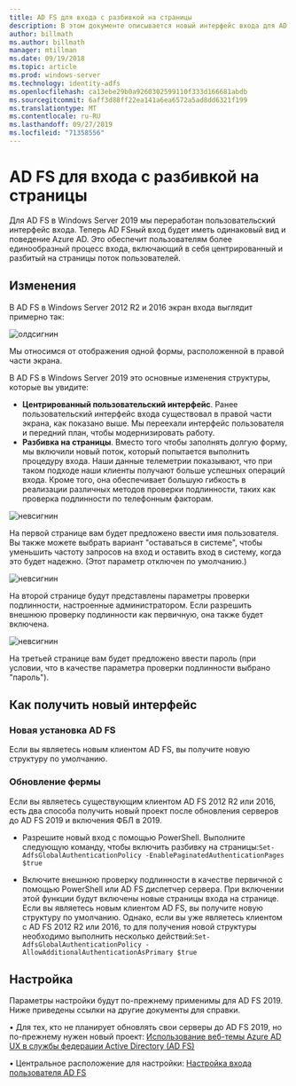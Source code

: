 ```yaml
---
title: AD FS для входа с разбивкой на страницы
description: В этом документе описывается новый интерфейс входа для AD FS 2019.
author: billmath
ms.author: billmath
manager: mtillman
ms.date: 09/19/2018
ms.topic: article
ms.prod: windows-server
ms.technology: identity-adfs
ms.openlocfilehash: ca13ebe29b0a9260302599110f333d166681abdb
ms.sourcegitcommit: 6aff3d88ff22ea141a6ea6572a5ad8dd6321f199
ms.translationtype: MT
ms.contentlocale: ru-RU
ms.lasthandoff: 09/27/2019
ms.locfileid: "71358556"
---
```

# <a name="ad-fs-paginated-sign-in"></a>AD FS для входа с разбивкой на страницы


Для AD FS в Windows Server 2019 мы переработан пользовательский интерфейс входа.  Теперь AD FSный вход будет иметь одинаковый вид и поведение Azure AD.  Это обеспечит пользователям более единообразный процесс входа, включающий в себя центрированный и разбитый на страницы поток пользователей.

## <a name="whats-changing"></a>Изменения
В AD FS в Windows Server 2012 R2 и 2016 экран входа выглядит примерно так:

![олдсигнин](media/AD-FS-paginated-sign-in/signin1.png)

Мы относимся от отображения одной формы, расположенной в правой части экрана.

В AD FS в Windows Server 2019 это основные изменения структуры, которые вы увидите:


- **Центрированный пользовательский интерфейс**. Ранее пользовательский интерфейс входа существовал в правой части экрана, как показано выше. Мы переехали интерфейс пользователя и передний план, чтобы модернизировать работу.
- **Разбивка на страницы**. Вместо того чтобы заполнять долгую форму, мы включили новый поток, который попытается выполнить процедуру входа. Наши данные телеметрии показывают, что при таком подходе наши клиенты получают больше успешных операций входа. Кроме того, она обеспечивает большую гибкость в реализации различных методов проверки подлинности, таких как проверка подлинности по телефонным факторам.

![невсигнин](media/AD-FS-paginated-sign-in/signin2.png)

На первой странице вам будет предложено ввести имя пользователя. Вы также можете выбрать вариант "оставаться в системе", чтобы уменьшить частоту запросов на вход и оставить вход в систему, когда это будет надежно. (Этот параметр отключен по умолчанию.)

![невсигнин](media/AD-FS-paginated-sign-in/signin3.png)

На второй странице будут представлены параметры проверки подлинности, настроенные администратором. Если разрешить внешнюю проверку подлинности как первичную, она также будет включена.

![невсигнин](media/AD-FS-paginated-sign-in/signin4.png)

На третьей странице вам будет предложено ввести пароль (при условии, что в качестве параметра проверки подлинности выбрано "пароль").

## <a name="how-to-get-the-new-experience"></a>Как получить новый интерфейс

### <a name="new-installation-of-ad-fs"></a>Новая установка AD FS
Если вы являетесь новым клиентом AD FS, вы получите новую структуру по умолчанию.

### <a name="upgrading-a-farm"></a>Обновление фермы
Если вы являетесь существующим клиентом AD FS 2012 R2 или 2016, есть два способа получить новый проект после обновления серверов до AD FS 2019 и включения ФБЛ в 2019.

- Разрешите новый вход с помощью PowerShell. Выполните следующую команду, чтобы включить разбивку на страницы:``Set-AdfsGlobalAuthenticationPolicy -EnablePaginatedAuthenticationPages $true``

 - Включите внешнюю проверку подлинности в качестве первичной с помощью PowerShell или AD FS диспетчер сервера. При включении этой функции будут включены новые страницы входа на странице.
Если вы являетесь новым клиентом AD FS, вы получите новую структуру по умолчанию. Однако, если вы уже являетесь клиентом с AD FS 2012 R2 или 2016, то для получения новой структуры необходимо выполнить несколько действий:``Set-AdfsGlobalAuthenticationPolicy -AllowAdditionalAuthenticationAsPrimary $true``

## <a name="customization"></a>Настройка
Параметры настройки будут по-прежнему применимы для AD FS 2019.
Ниже приведены ссылки на другие документы для справки.

• Для тех, кто не планирует обновлять свои серверы до AD FS 2019, но по-прежнему нужен новый проект: [Использование веб-темы Azure AD UX в службы федерации Active Directory (AD FS)](azure-ux-web-theme-in-ad-fs.md)

• Центральное расположение для настройки: [Настройка входа пользователя AD FS](ad-fs-user-sign-in-customization.md)
